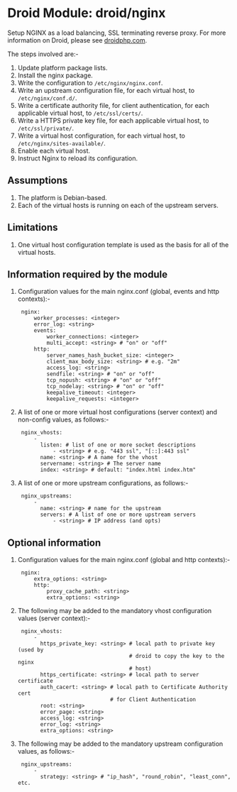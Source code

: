 # Droid Module: droid/nginx

Setup NGINX as a load balancing, SSL terminating reverse proxy. For more
information on Droid, please see [droidphp.com](http://droidphp.com).

The steps involved are:-

1. Update platform package lists.
2. Install the nginx package.
3. Write the configuration to `/etc/nginx/nginx.conf`.
4. Write an upstream configuration file, for each virtual host, to
   `/etc/nginx/conf.d/`.
5. Write a certificate authority file, for client authentication, for each
   applicable virtual host, to `/etc/ssl/certs/`.
6. Write a HTTPS private key file, for each applicable virtual host, to
   `/etc/ssl/private/`.
7. Write a virtual host configuration, for each virtual host, to
   `/etc/nginx/sites-available/`.
8. Enable each virtual host.
9. Instruct Nginx to reload its configuration.


## Assumptions

1. The platform is Debian-based.
2. Each of the virtual hosts is running on each of the upstream servers.


## Limitations

1. One virtual host configuration template is used as the basis for all of the
   virtual hosts.


## Information required by the module

1. Configuration values for the main nginx.conf (global, events and http
   contexts):-

        nginx:
            worker_processes: <integer>
            error_log: <string>
            events:
                worker_connections: <integer>
                multi_accept: <string> # "on" or "off"
            http:
                server_names_hash_bucket_size: <integer>
                client_max_body_size: <string> # e.g. "2m"
                access_log: <string>
                sendfile: <string> # "on" or "off"
                tcp_nopush: <string> # "on" or "off"
                tcp_nodelay: <string> # "on" or "off"
                keepalive_timeout: <integer>
                keepalive_requests: <integer>

2. A list of one or more virtual host configurations (server context) and
   non-config values, as follows:-

        nginx_vhosts:
            -
              listen: # list of one or more socket descriptions
                  - <string> # e.g. "443 ssl", "[::]:443 ssl"
              name: <string> # A name for the vhost
              servername: <string> # The server name
              index: <string> # default: "index.html index.htm"


3. A list of one or more upstream configurations, as follows:-

        nginx_upstreams:
            -
              name: <string> # name for the upstream
              servers: # A list of one or more upstream servers
                  - <string> # IP address (and opts)


## Optional information

1. Configuration values for the main nginx.conf (global and http contexts):-

        nginx:
            extra_options: <string>
            http:
                proxy_cache_path: <string>
                extra_options: <string>

2. The following may be added to the mandatory vhost configuration values
   (server context):-

        nginx_vhosts:
            -
              https_private_key: <string> # local path to private key (used by
                                          # droid to copy the key to the nginx
                                          # host)
              https_certificate: <string> # local path to server certificate
              auth_cacert: <string> # local path to Certificate Authority cert
                                    # for Client Authentication
              root: <string>
              error_page: <string>
              access_log: <string>
              error_log: <string>
              extra_options: <string>

3. The following may be added to the mandatory upstream configuration values,
   as follows:-

        nginx_upstreams:
            -
              strategy: <string> # "ip_hash", "round_robin", "least_conn", etc.
